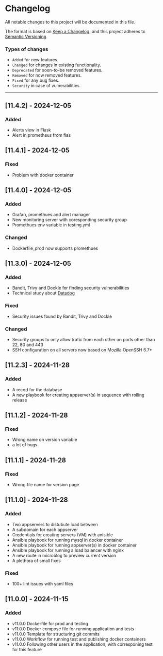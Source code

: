 # Changelog

All notable changes to this project will be documented in this file.

The format is based on [Keep a Changelog](https://keepachangelog.com/en/1.1.0/),
and this project adheres to [Semantic Versioning](https://semver.org/spec/v2.0.0.html).

### Types of changes

- `Added` for new features.
- `Changed` for changes in existing functionality.
- `Deprecated` for soon-to-be removed features.
- `Removed` for now removed features.
- `Fixed` for any bug fixes.
- `Security` in case of vulnerabilities.

---

## [11.4.2] - 2024-12-05

### Added

- Alerts view in Flask
- Alert in prometheus from flas

## [11.4.1] - 2024-12-05

### Fixed

- Problem with docker container

## [11.4.0] - 2024-12-05

### Added

- Grafan, promethues and alert manager
- New monitoring server with coresponding security group
- Promethues env variable in testing.yml

### Changed

- Dockerfile_prod now supports promethues

## [11.3.0] - 2024-12-05

### Added

- Bandit, Trivy and Dockle for finding security vulnerabilities
- Technical study about [Datadog](https://www.datadoghq.com/)

### Fixed

- Security issues found by Bandit, Trivy and Dockle

### Changed

- Security groups to only allow trafic from each other on ports other than 22, 80 and 443
- SSH configuration on all servers now based on Mozilla OpenSSH 6.7+

## [11.2.3] - 2024-11-28

### Added

- A recod for the database
- A new playbook for creating appserver(s) in sequence with rolling release

## [11.1.2] - 2024-11-28

### Fixed

- Wrong name on version variable
- a lot of bugs

## [11.1.1] - 2024-11-28

### Fixed

- Wrong file name for version page

## [11.1.0] - 2024-11-28

### Added

- Two appservers to distubute load between
- A subdomain for each appserver
- Credentials for creating servers (VM) with anisible
- Ansible playbook for running mysql in docker container
- Ansible playbook for running appserver(s) in docker container
- Ansible playbook for running a load balancer with nginx
- A new route in microblog to preview current version
- A plethora of small fixes

### Fixed

- 100+ lint issues with yaml files

## [11.0.0] - 2024-11-15

### Added

- v11.0.0 Dockerfile for prod and testing
- v11.0.0 Docker compose file for running application and tests
- v11.0.0 Template for structuring git commits
- v11.0.0 Workflow for running test and publishing docker containers
- v11.0.0 Following other users in the application, with corresponing test for this feature
